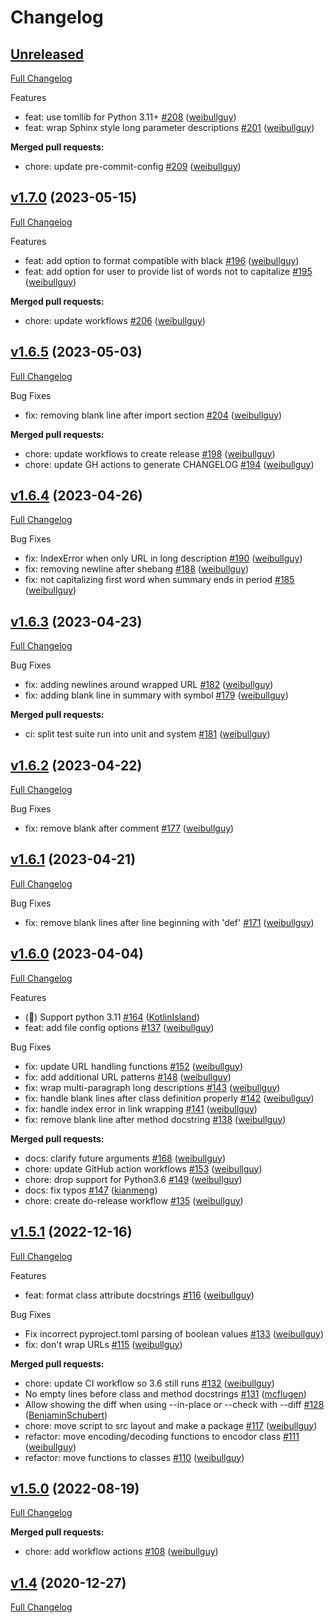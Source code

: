 # Changelog

## [Unreleased](https://github.com/PyCQA/docformatter/tree/HEAD)

[Full Changelog](https://github.com/PyCQA/docformatter/compare/v1.7.0...HEAD)

Features

- feat: use tomllib for Python 3.11+ [\#208](https://github.com/PyCQA/docformatter/pull/208) ([weibullguy](https://github.com/weibullguy))
- feat: wrap Sphinx style long parameter descriptions [\#201](https://github.com/PyCQA/docformatter/pull/201) ([weibullguy](https://github.com/weibullguy))

**Merged pull requests:**

- chore: update pre-commit-config [\#209](https://github.com/PyCQA/docformatter/pull/209) ([weibullguy](https://github.com/weibullguy))

## [v1.7.0](https://github.com/PyCQA/docformatter/tree/v1.7.0) (2023-05-15)

[Full Changelog](https://github.com/PyCQA/docformatter/compare/v1.6.5...v1.7.0)

Features

- feat: add option to format compatible with black [\#196](https://github.com/PyCQA/docformatter/pull/196) ([weibullguy](https://github.com/weibullguy))
- feat: add option for user to provide list of words not to capitalize [\#195](https://github.com/PyCQA/docformatter/pull/195) ([weibullguy](https://github.com/weibullguy))

**Merged pull requests:**

- chore: update workflows [\#206](https://github.com/PyCQA/docformatter/pull/206) ([weibullguy](https://github.com/weibullguy))

## [v1.6.5](https://github.com/PyCQA/docformatter/tree/v1.6.5) (2023-05-03)

[Full Changelog](https://github.com/PyCQA/docformatter/compare/v1.6.4...v1.6.5)

Bug Fixes

- fix: removing blank line after import section [\#204](https://github.com/PyCQA/docformatter/pull/204) ([weibullguy](https://github.com/weibullguy))

**Merged pull requests:**

- chore: update workflows to create release [\#198](https://github.com/PyCQA/docformatter/pull/198) ([weibullguy](https://github.com/weibullguy))
- chore: update GH actions to generate CHANGELOG [\#194](https://github.com/PyCQA/docformatter/pull/194) ([weibullguy](https://github.com/weibullguy))

## [v1.6.4](https://github.com/PyCQA/docformatter/tree/v1.6.4) (2023-04-26)

[Full Changelog](https://github.com/PyCQA/docformatter/compare/v1.6.3...v1.6.4)

Bug Fixes

- fix: IndexError when only URL in long description [\#190](https://github.com/PyCQA/docformatter/pull/190) ([weibullguy](https://github.com/weibullguy))
- fix: removing newline after shebang [\#188](https://github.com/PyCQA/docformatter/pull/188) ([weibullguy](https://github.com/weibullguy))
- fix: not capitalizing first word when summary ends in period [\#185](https://github.com/PyCQA/docformatter/pull/185) ([weibullguy](https://github.com/weibullguy))

## [v1.6.3](https://github.com/PyCQA/docformatter/tree/v1.6.3) (2023-04-23)

[Full Changelog](https://github.com/PyCQA/docformatter/compare/v1.6.2...v1.6.3)

Bug Fixes

- fix: adding newlines around wrapped URL [\#182](https://github.com/PyCQA/docformatter/pull/182) ([weibullguy](https://github.com/weibullguy))
- fix: adding blank line in summary with symbol [\#179](https://github.com/PyCQA/docformatter/pull/179) ([weibullguy](https://github.com/weibullguy))

**Merged pull requests:**

- ci: split test suite run into unit and system [\#181](https://github.com/PyCQA/docformatter/pull/181) ([weibullguy](https://github.com/weibullguy))

## [v1.6.2](https://github.com/PyCQA/docformatter/tree/v1.6.2) (2023-04-22)

[Full Changelog](https://github.com/PyCQA/docformatter/compare/v1.6.1...v1.6.2)

Bug Fixes

- fix: remove blank after comment [\#177](https://github.com/PyCQA/docformatter/pull/177) ([weibullguy](https://github.com/weibullguy))

## [v1.6.1](https://github.com/PyCQA/docformatter/tree/v1.6.1) (2023-04-21)

[Full Changelog](https://github.com/PyCQA/docformatter/compare/v1.6.0...v1.6.1)

Bug Fixes

- fix: remove blank lines after line beginning with 'def' [\#171](https://github.com/PyCQA/docformatter/pull/171) ([weibullguy](https://github.com/weibullguy))

## [v1.6.0](https://github.com/PyCQA/docformatter/tree/v1.6.0) (2023-04-04)

[Full Changelog](https://github.com/PyCQA/docformatter/compare/v1.5.1...v1.6.0)

Features

- \(🎁\) Support python 3.11 [\#164](https://github.com/PyCQA/docformatter/pull/164) ([KotlinIsland](https://github.com/KotlinIsland))
- feat: add file config options [\#137](https://github.com/PyCQA/docformatter/pull/137) ([weibullguy](https://github.com/weibullguy))

Bug Fixes

- fix: update URL handling functions [\#152](https://github.com/PyCQA/docformatter/pull/152) ([weibullguy](https://github.com/weibullguy))
- fix: add additional URL patterns [\#148](https://github.com/PyCQA/docformatter/pull/148) ([weibullguy](https://github.com/weibullguy))
- fix: wrap multi-paragraph long descriptions [\#143](https://github.com/PyCQA/docformatter/pull/143) ([weibullguy](https://github.com/weibullguy))
- fix: handle blank lines after class definition properly [\#142](https://github.com/PyCQA/docformatter/pull/142) ([weibullguy](https://github.com/weibullguy))
- fix: handle index error in link wrapping [\#141](https://github.com/PyCQA/docformatter/pull/141) ([weibullguy](https://github.com/weibullguy))
- fix: remove blank line after method docstring [\#138](https://github.com/PyCQA/docformatter/pull/138) ([weibullguy](https://github.com/weibullguy))

**Merged pull requests:**

- docs: clarify future arguments [\#168](https://github.com/PyCQA/docformatter/pull/168) ([weibullguy](https://github.com/weibullguy))
- chore: update GitHub action workflows [\#153](https://github.com/PyCQA/docformatter/pull/153) ([weibullguy](https://github.com/weibullguy))
- chore: drop support for Python3.6 [\#149](https://github.com/PyCQA/docformatter/pull/149) ([weibullguy](https://github.com/weibullguy))
- docs: fix typos [\#147](https://github.com/PyCQA/docformatter/pull/147) ([kianmeng](https://github.com/kianmeng))
- chore: create do-release workflow [\#135](https://github.com/PyCQA/docformatter/pull/135) ([weibullguy](https://github.com/weibullguy))

## [v1.5.1](https://github.com/PyCQA/docformatter/tree/v1.5.1) (2022-12-16)

[Full Changelog](https://github.com/PyCQA/docformatter/compare/v1.5.0...v1.5.1)

Features

- feat: format class attribute docstrings [\#116](https://github.com/PyCQA/docformatter/pull/116) ([weibullguy](https://github.com/weibullguy))

Bug Fixes

- Fix incorrect pyproject.toml parsing of boolean values [\#133](https://github.com/PyCQA/docformatter/pull/133) ([weibullguy](https://github.com/weibullguy))
- fix: don't wrap URLs [\#115](https://github.com/PyCQA/docformatter/pull/115) ([weibullguy](https://github.com/weibullguy))

**Merged pull requests:**

- chore: update CI workflow so 3.6 still runs [\#132](https://github.com/PyCQA/docformatter/pull/132) ([weibullguy](https://github.com/weibullguy))
- No empty lines before class and method docstrings [\#131](https://github.com/PyCQA/docformatter/pull/131) ([mcflugen](https://github.com/mcflugen))
- Allow showing the diff when using --in-place or --check with --diff [\#128](https://github.com/PyCQA/docformatter/pull/128) ([BenjaminSchubert](https://github.com/BenjaminSchubert))
- chore: move script to src layout and make a package [\#117](https://github.com/PyCQA/docformatter/pull/117) ([weibullguy](https://github.com/weibullguy))
- refactor: move encoding/decoding functions to encodor class [\#111](https://github.com/PyCQA/docformatter/pull/111) ([weibullguy](https://github.com/weibullguy))
- refactor: move functions to classes [\#110](https://github.com/PyCQA/docformatter/pull/110) ([weibullguy](https://github.com/weibullguy))

## [v1.5.0](https://github.com/PyCQA/docformatter/tree/v1.5.0) (2022-08-19)

[Full Changelog](https://github.com/PyCQA/docformatter/compare/v1.4...v1.5.0)

**Merged pull requests:**

- chore: add workflow actions [\#108](https://github.com/PyCQA/docformatter/pull/108) ([weibullguy](https://github.com/weibullguy))

## [v1.4](https://github.com/PyCQA/docformatter/tree/v1.4) (2020-12-27)

[Full Changelog](https://github.com/PyCQA/docformatter/compare/v1.3.1...v1.4)



